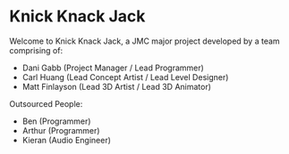# Knick Knack Jack
Welcome to Knick Knack Jack, a JMC major project developed by a team comprising of:
* Dani Gabb (Project Manager / Lead Programmer)
* Carl Huang (Lead Concept Artist / Lead Level Designer)
* Matt Finlayson (Lead 3D Artist / Lead 3D Animator)

Outsourced People:
* Ben (Programmer)
* Arthur (Programmer)
* Kieran (Audio Engineer)
